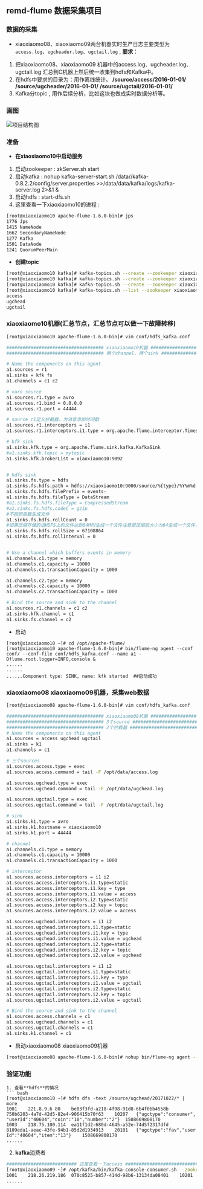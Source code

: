 ## remd-flume 数据采集项目 


### 数据的采集
- xiaoxiaomo08、xiaoxiaomo09两台机器实时生产日志主要类型为`access.log`、`ugcheader.log`、`ugctail.log` , **要求**：
1. 把xiaoxiaomo08、xiaoxiaomo09 机器中的access.log、ugcheader.log、ugctail.log 汇总到C机器上然后统一收集到hdfs和Kafka中。
2. 在hdfs中要求的目录为：用作离线统计。
**/source/access/2016-01-01/**
**/source/ugcheader/2016-01-01/**
**/source/ugctail/2016-01-01/**
3. Kafka分topic , 用作后续分析，比如这块也做成实时数据分析等。

### 画图
![项目结构图](http://img.xiaoxiaomo.com/blog/img/20160522195635.jpg)

### 准备


- **在xiaoxiaomo10中启动服务**
1. 启动zookeeper : zkServer.sh start
2. 启动kafka : nohup kafka-server-start.sh /data//kafka-0.8.2.2/config/server.properties >>/data/data/kafka/logs/kafka-server.log 2>&1 &
3. 启动hdfs : start-dfs.sh 
4. 这里查看一下xiaoxiaomo10的进程 : 
``` bash
[root@xiaoxiaomo10 apache-flume-1.6.0-bin]# jps
1776 Jps
1415 NameNode
1662 SecondaryNameNode
1277 Kafka
1501 DataNode
1241 QuorumPeerMain
```

- **创建topic**
``` bash
[root@xiaoxiaomo10 kafka]# kafka-topics.sh --create --zookeeper xiaoxiaomo10:2181 --replication-factor 1 --partition 1 --topic access 
[root@xiaoxiaomo10 kafka]# kafka-topics.sh --create --zookeeper xiaoxiaomo10:2181 --replication-factor 1 --partition 1 --topic ugchead 
[root@xiaoxiaomo10 kafka]# kafka-topics.sh --create --zookeeper xiaoxiaomo10:2181 --replication-factor 1 --partition 1 --topic ugctail 
[root@xiaoxiaomo10 kafka]# kafka-topics.sh --list --zookeeper xiaoxiaomo10:2181   ###查看
access
ugchead
ugctail
```

### xiaoxiaomo10机器(汇总节点，汇总节点可以做一下故障转移)
``` bash
[root@xiaoxiaomo10 apache-flume-1.6.0-bin]# vim conf/hdfs_kafka.conf

#################################### xiaoxiaomo10机器 #########################################
#################################### 两个channel、两个sink ##########################

# Name the components on this agent
a1.sources = r1
a1.sinks = kfk fs
a1.channels = c1 c2

# varo source
a1.sources.r1.type = avro
a1.sources.r1.bind = 0.0.0.0
a1.sources.r1.port = 44444

# source r1定义拦截器，为消息添加时间戳
a1.sources.r1.interceptors = i1
a1.sources.r1.interceptors.i1.type = org.apache.flume.interceptor.TimestampInterceptor$Builder

# kfk sink
a1.sinks.kfk.type = org.apache.flume.sink.kafka.KafkaSink
#a1.sinks.kfk.topic = mytopic
a1.sinks.kfk.brokerList = xiaoxiaomo10:9092


# hdfs sink
a1.sinks.fs.type = hdfs
a1.sinks.fs.hdfs.path = hdfs://xiaoxiaomo10:9000/source/%{type}/%Y%m%d
a1.sinks.fs.hdfs.filePrefix = events-
a1.sinks.fs.hdfs.fileType = DataStream
#a1.sinks.fs.hdfs.fileType = CompressedStream
#a1.sinks.fs.hdfs.codeC = gzip
#不按照条数生成文件
a1.sinks.fs.hdfs.rollCount = 0
#如果压缩存储的话HDFS上的文件达到64M时生成一个文件注意是压缩前大小为64生成一个文件，然后压缩存储。
a1.sinks.fs.hdfs.rollSize = 67108864
a1.sinks.fs.hdfs.rollInterval = 0


# Use a channel which buffers events in memory
a1.channels.c1.type = memory
a1.channels.c1.capacity = 10000
a1.channels.c1.transactionCapacity = 1000

a1.channels.c2.type = memory
a1.channels.c2.capacity = 10000
a1.channels.c2.transactionCapacity = 1000

# Bind the source and sink to the channel
a1.sources.r1.channels = c1 c2
a1.sinks.kfk.channel = c1
a1.sinks.fs.channel = c2
```
- 启动
```
[root@xiaoxiaomo10 ~]# cd /opt/apache-flume/
[root@xiaoxiaomo10 apache-flume-1.6.0-bin]# bin/flume-ng agent --conf conf/ --conf-file conf/hdfs_kafka.conf --name a1 -Dflume.root.logger=INFO,console &
......
......
......Component type: SINK, name: kfk started  ##启动成功
```

### **xiaoxiaomo08 xiaoxiaomo09机器，采集web数据**
``` bash
[root@xiaoxiaomo08 apache-flume-1.6.0-bin]# vim conf/hdfs_kafka.conf

#################################### xiaoxiaomo08机器 #########################################
#################################### 3个source #####################################
#################################### 2个拦截器 ######################################
# Name the components on this agent
a1.sources = access ugchead ugctail
a1.sinks = k1
a1.channels = c1

# 三个sources
a1.sources.access.type = exec
a1.sources.access.command = tail -F /opt/data/access.log

a1.sources.ugchead.type = exec
a1.sources.ugchead.command = tail -F /opt/data/ugchead.log

a1.sources.ugctail.type = exec
a1.sources.ugctail.command = tail -F /opt/data/ugctail.log

# sink
a1.sinks.k1.type = avro
a1.sinks.k1.hostname = xiaoxiaomo10
a1.sinks.k1.port = 44444

# channel
a1.channels.c1.type = memory
a1.channels.c1.capacity = 10000
a1.channels.c1.transactionCapacity = 1000

# interceptor
a1.sources.access.interceptors = i1 i2
a1.sources.access.interceptors.i1.type=static
a1.sources.access.interceptors.i1.key = type
a1.sources.access.interceptors.i1.value = access
a1.sources.access.interceptors.i2.type=static
a1.sources.access.interceptors.i2.key = topic
a1.sources.access.interceptors.i2.value = access

a1.sources.ugchead.interceptors = i1 i2
a1.sources.ugchead.interceptors.i1.type=static
a1.sources.ugchead.interceptors.i1.key = type
a1.sources.ugchead.interceptors.i1.value = ugchead
a1.sources.ugchead.interceptors.i2.type=static
a1.sources.ugchead.interceptors.i2.key = topic
a1.sources.ugchead.interceptors.i2.value = ugchead

a1.sources.ugctail.interceptors = i1 i2
a1.sources.ugctail.interceptors.i1.type=static
a1.sources.ugctail.interceptors.i1.key = type
a1.sources.ugctail.interceptors.i1.value = ugctail
a1.sources.ugctail.interceptors.i2.type=static
a1.sources.ugctail.interceptors.i2.key = topic
a1.sources.ugctail.interceptors.i2.value = ugctail

# Bind the source and sink to the channel
a1.sources.access.channels = c1
a1.sources.ugchead.channels = c1
a1.sources.ugctail.channels = c1
a1.sinks.k1.channel = c1

```

- 启动xiaoxiaomo08 xiaoxiaomo09机器
``` bash
[root@xiaoxiaomo08 apache-flume-1.6.0-bin]# nohup bin/flume-ng agent --conf conf/ --conf-file conf/hdfs_kafka.conf --name a1 -Dflume.root.logger=INFO,console &
```

### 验证功能

```
1. 查看**hdfs**的情况
``` bash
[root@xiaoxiaomo10 ~]# hdfs dfs -text /source/ugchead/20171022/* | more 
1001	221.8.9.6 80	be83f3fd-a218-4f98-91d8-6b4f0bb4558b	750b6203-4a7d-42d5-82e4-906415b70f63	10207	{"ugctype":"consumer",
"userId":"40604","coin":"10","number":"2"}	1508669808170
1003	218.75.100.114	ea11f1d2-680d-4645-a52e-74d5f2317dfd	8109eda1-aeac-43fe-94b1-85d2d1934913	20101	{"ugctype":"fav","user
Id":"40604","item":"13"}	1508669808170
......
```

2. **kafka**消费者
``` bash
########################## 这里查看一下access ###############################
[root@xiaoxiaomo09 ~]# /opt/kafka/bin/kafka-console-consumer.sh --zookeeper xiaoxiaomo10:2181 --topic access  --from-beginning 
1001	218.26.219.186	070c8525-b857-414d-98b6-13134da08401	10201	0	GET /tologin HTTP/1.1	408	/update/pass	Mozilla/5.0 (Windows; U; Windows NT 5.1)Gecko/20070803 Firefox/1.5.0.12	1508669808170
......
```


